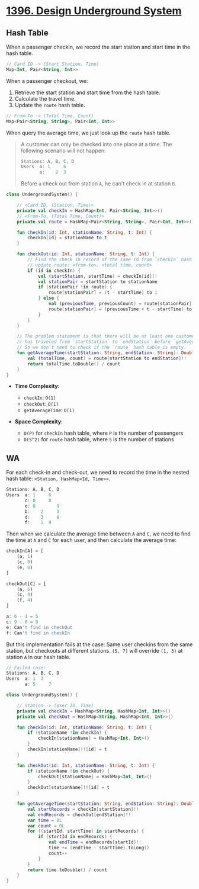 # [1396. Design Underground System](https://leetcode.com/problems/design-underground-system/description/)

## Hash Table
When a passenger checkin, we record the start station and start time in the hash table.

```kotlin
// Card ID -> (Start Station, Time)
Map<Int, Pair<String, Int>>
```

When a passenger checkout, we:
1. Retrieve the start station and start time from the hash table.
2. Calculate the travel time.
3. Update the `route` hash table.

```kotlin
// From-To -> (Total Time, Count)
Map<Pair<String, String>, Pair<Int, Int>>
```

When query the average time, we just look up the `route` hash table.

> A customer can only be checked into one place at a time. The following scenario will not happen:
> ```js
> Stations: A, B, C, D
> Users  a: 1     6
>        a:    2  3
> ```
> Before `a` check out from station `A`, he can't check in at station `B`.

```kotlin
class UndergroundSystem() {

    // <Card ID, (Station, Time)>
    private val checkIn = HashMap<Int, Pair<String, Int>>()
    // <From-To, (Total Time, Count)>
    private val route = HashMap<Pair<String, String>, Pair<Int, Int>>()

    fun checkIn(id: Int, stationName: String, t: Int) {
        checkIn[id] = stationName to t
    }

    fun checkOut(id: Int, stationName: String, t: Int) {
        // Find the check in record of the same id from `checkIn` hash table
        // update route: <from-to>, <total time, count>
        if (id in checkIn) {
            val (startStation, startTime) = checkIn[id]!!
            val stationPair = startStation to stationName
            if (stationPair !in route) {
                route[stationPair] = (t - startTime) to 1
            } else {
                val (previousTime, previousCount) = route[stationPair]!!
                route[stationPair] = (previousTime + t - startTime) to (previousCount + 1)
            }
        }
    }

    // The problem statement is that there will be at least one customer that
    // has traveled from `startStation` to `endStation` before `getAverageTime` is called.
    // So we don't need to check if the `route` hash table is empty.
    fun getAverageTime(startStation: String, endStation: String): Double {
        val (totalTime, count) = route[startStation to endStation]!!
        return totalTime.toDouble() / count
    }
}
```

- **Time Complexity**:
  - `checkIn`: `O(1)`
  - `checkOut`: `O(1)`
  - `getAverageTime`: `O(1)`

- **Space Complexity**:
  - `O(P)` for `checkIn` hash table, where `P` is the number of passengers
  - `O(S^2)` for `route` hash table, where `S` is the number of stations

## WA
For each check-in and check-out, we need to record the time in the nested hash table: `<Station, HashMap<Id, Time>>`.

```js
Stations: A, B, C, D
Users  a: 1     6
       c: 0     8
       e: 0        9
       b:    2     3
       d:    3     8
       f:    1  4
```

Then when we calculate the average time between `A` and `C`, we need to find the time at `A` and `C` for each user, and then calculate the average time:

```js
checkIn[A] = [
    (a, 1)
    (c, 0)
    (e, 0)
]

checkOut[C] = [
    (a, 6)
    (c, 9)
    (f, 4)
]

a: 6 - 1 = 5
c: 9 - 0 = 9
e: Can't find in checkOut
f: Can't find in checkIn
```

But this implementation fails at the case: Same user checkins from the same station, but checkouts at different stations. `(5, 7)` will override `(1, 3)` at station `A` in our hash table.

```js
// Failed case:
Stations: A, B, C, D
Users  a: 1  3
       a: 5     7
```

```kotlin
class UndergroundSystem() {

    // Station -> (User ID, Time)
    private val checkIn = HashMap<String, HashMap<Int, Int>>()
    private val checkOut = HashMap<String, HashMap<Int, Int>>()

    fun checkIn(id: Int, stationName: String, t: Int) {
        if (stationName !in checkIn) {
            checkIn[stationName] = HashMap<Int, Int>()
        }
        checkIn[stationName]!![id] = t
    }

    fun checkOut(id: Int, stationName: String, t: Int) {
        if (stationName !in checkOut) {
            checkOut[stationName] = HashMap<Int, Int>()
        }
        checkOut[stationName]!![id] = t
    }

    fun getAverageTime(startStation: String, endStation: String): Double {
        val startRecords = checkIn[startStation]!!
        val endRecords = checkOut[endStation]!!
        var time = 0L
        var count = 0L
        for ((startId, startTime) in startRecords) {
            if (startId in endRecords) {
                val endTime = endRecords[startId]!!
                time += (endTime - startTime).toLong()
                count++
            }
        }
        return time.toDouble() / count
    }
}
```